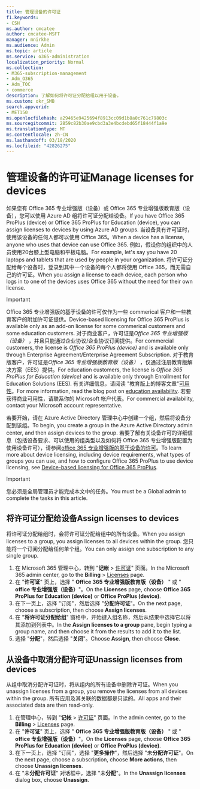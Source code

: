 ```yaml
---
title: 管理设备的许可证
f1.keywords:
- CSH
ms.author: cmcatee
author: cmcatee-MSFT
manager: mnirkhe
ms.audience: Admin
ms.topic: article
ms.service: o365-administration
localization_priority: Normal
ms.collection:
- M365-subscription-management
- Adm_O365
- Adm_TOC
- commerce
description: 了解如何将许可证分配给组以用于设备。
ms.custom: okr_SMB
search.appverid:
- MET150
ms.openlocfilehash: a29465e9425694f8913cc09d1b8a0c761c79803c
ms.sourcegitcommit: 2859c82b30ae9cbd3a3e4bcdebd65f18444f1a9e
ms.translationtype: MT
ms.contentlocale: zh-CN
ms.lasthandoff: 03/18/2020
ms.locfileid: "42826275"
---
```

# <a name="manage-licenses-for-devices"></a><span data-ttu-id="551d0-103">管理设备的许可证</span><span class="sxs-lookup"><span data-stu-id="551d0-103">Manage licenses for devices</span></span>

<span data-ttu-id="551d0-104">如果您有 Office 365 专业增强版（设备）或 Office 365 专业增强版教育版（设备），您可以使用 Azure AD 组将许可证分配给设备。</span><span class="sxs-lookup"><span data-stu-id="551d0-104">If you have Office 365 ProPlus (device) or Office 365 ProPlus for Education (device), you can assign licenses to devices by using Azure AD groups.</span></span> <span data-ttu-id="551d0-105">当设备具有许可证时，使用该设备的任何人都可以使用 Office 365。</span><span class="sxs-lookup"><span data-stu-id="551d0-105">When a device has a license, anyone who uses that device can use Office 365.</span></span> <span data-ttu-id="551d0-106">例如，假设你的组织中的人员使用20台膝上型电脑和平板电脑。</span><span class="sxs-lookup"><span data-stu-id="551d0-106">For example, let's say you have 20 laptops and tablets that are used by people in your organization.</span></span> <span data-ttu-id="551d0-107">将许可证分配给每个设备时，登录到其中一个设备的每个人都将使用 Office 365，而无需自己的许可证。</span><span class="sxs-lookup"><span data-stu-id="551d0-107">When you assign a license to each device, each person who logs in to one of the devices uses Office 365 without the need for their own license.</span></span>

> [!IMPORTANT]
> <span data-ttu-id="551d0-108">Office 365 专业增强版的基于设备的许可仅作为一些 commerical 客户和一些教育客户的附加许可证提供。</span><span class="sxs-lookup"><span data-stu-id="551d0-108">Device-based licensing for Office 365 ProPlus is available only as an add-on license for some commerical customers and some education customers.</span></span> <span data-ttu-id="551d0-109">对于商业客户，许可证是*Office 365 专业增强版（设备）* ，并且只能通过企业协议/企业协议订阅提供。</span><span class="sxs-lookup"><span data-stu-id="551d0-109">For commercial customers, the license is *Office 365 ProPlus (device)* and is available only through Enterprise Agreement/Enterprise Agreement Subscription.</span></span> <span data-ttu-id="551d0-110">对于教育版客户，许可证是*Office 365 专业增强版教育版（设备）* ，仅通过注册教育版解决方案（EES）提供。</span><span class="sxs-lookup"><span data-stu-id="551d0-110">For education customers, the license is *Office 365 ProPlus for Education (device)* and is available only through Enrollment for Education Solutions (EES).</span></span> <span data-ttu-id="551d0-111">有关详细信息，请阅读 "教育版上的博客文章"[可用性](https://educationblog.microsoft.com/2019/08/attention-it-administrators-announcing-device-based-subscription-for-education/)。</span><span class="sxs-lookup"><span data-stu-id="551d0-111">For more information, read the blog post on [education availability](https://educationblog.microsoft.com/2019/08/attention-it-administrators-announcing-device-based-subscription-for-education/).</span></span> <span data-ttu-id="551d0-112">若要获得商业可用性，请联系你的 Microsoft 帐户代表。</span><span class="sxs-lookup"><span data-stu-id="551d0-112">For commercial availability, contact your Microsoft account representative.</span></span>

<span data-ttu-id="551d0-113">若要开始，请在 Azure Active Directory 管理中心中创建一个组，然后将设备分配到该组。</span><span class="sxs-lookup"><span data-stu-id="551d0-113">To begin, you create a group in the Azure Active Directory admin center, and then assign devices to the group.</span></span> <span data-ttu-id="551d0-114">若要了解有关设备许可的详细信息（包括设备要求、可以使用的组类型以及如何将 Office 365 专业增强版配置为使用设备许可），请参阅[office 365 专业增强版的基于设备的许可](https://go.microsoft.com/fwlink/p/?linkid=2094216)。</span><span class="sxs-lookup"><span data-stu-id="551d0-114">To learn more about device licensing, including device requirements, what types of groups you can use, and how to configure Office 365 ProPlus to use device licensing, see [Device-based licensing for Office 365 ProPlus](https://go.microsoft.com/fwlink/p/?linkid=2094216).</span></span>

> [!IMPORTANT]
> <span data-ttu-id="551d0-115">您必须是全局管理员才能完成本文中的任务。</span><span class="sxs-lookup"><span data-stu-id="551d0-115">You must be a Global admin to complete the tasks in this article.</span></span>

## <a name="assign-licenses-to-devices"></a><span data-ttu-id="551d0-116">将许可证分配给设备</span><span class="sxs-lookup"><span data-stu-id="551d0-116">Assign licenses to devices</span></span>

<span data-ttu-id="551d0-117">将许可证分配给组时，会将许可证分配给组中的所有设备。</span><span class="sxs-lookup"><span data-stu-id="551d0-117">When you assign licenses to a group, you assign licenses to all devices within the group.</span></span> <span data-ttu-id="551d0-118">您只能将一个订阅分配给任何单个组。</span><span class="sxs-lookup"><span data-stu-id="551d0-118">You can only assign one subscription to any single group.</span></span>

1. <span data-ttu-id="551d0-119">在 Microsoft 365 管理中心，转到 "**记帐** > <a href="https://go.microsoft.com/fwlink/p/?linkid=842264" target="_blank">许可证</a>" 页面。</span><span class="sxs-lookup"><span data-stu-id="551d0-119">In the Microsoft 365 admin center, go to the **Billing** > <a href="https://go.microsoft.com/fwlink/p/?linkid=842264" target="_blank">Licenses</a> page.</span></span>
2. <span data-ttu-id="551d0-120">在 "**许可证**" 页上，选择 " **Office 365 专业增强版教育版（设备）** " 或 " **office 专业增强版（设备）**"。</span><span class="sxs-lookup"><span data-stu-id="551d0-120">On the **Licenses** page, choose **Office 365 ProPlus for Education (device)** or **Office ProPlus (device)**.</span></span>
3. <span data-ttu-id="551d0-121">在下一页上，选择 "订阅"，然后选择 "**分配许可证**"。</span><span class="sxs-lookup"><span data-stu-id="551d0-121">On the next page, choose a subscription, then choose **Assign licenses**.</span></span>
4. <span data-ttu-id="551d0-122">在 "**将许可证分配给组**" 窗格中，开始键入组名称，然后从结果中选择它以将其添加到列表中。</span><span class="sxs-lookup"><span data-stu-id="551d0-122">In the **Assign licenses to a group** pane, begin typing a group name, and then choose it from the results to add it to the list.</span></span>
5. <span data-ttu-id="551d0-123">选择 "**分配**"，然后选择 "**关闭**"。</span><span class="sxs-lookup"><span data-stu-id="551d0-123">Choose **Assign**, then choose **Close**.</span></span>

## <a name="unassign-licenses-from-devices"></a><span data-ttu-id="551d0-124">从设备中取消分配许可证</span><span class="sxs-lookup"><span data-stu-id="551d0-124">Unassign licenses from devices</span></span>

<span data-ttu-id="551d0-125">从组中取消分配许可证时，将从组内的所有设备中删除许可证。</span><span class="sxs-lookup"><span data-stu-id="551d0-125">When you unassign licenses from a group, you remove the licenses from all devices within the group.</span></span> <span data-ttu-id="551d0-126">所有应用及其关联的数据都是只读的。</span><span class="sxs-lookup"><span data-stu-id="551d0-126">All apps and their associated data are then read-only.</span></span>

1. <span data-ttu-id="551d0-127">在管理中心，转到 "**记帐** > <a href="https://go.microsoft.com/fwlink/p/?linkid=842264" target="_blank">许可证</a>" 页面。</span><span class="sxs-lookup"><span data-stu-id="551d0-127">In the admin center, go to the **Billing** > <a href="https://go.microsoft.com/fwlink/p/?linkid=842264" target="_blank">Licenses</a> page.</span></span>
2. <span data-ttu-id="551d0-128">在 "**许可证**" 页上，选择 " **Office 365 专业增强版教育版（设备）** " 或 " **office 专业增强版（设备）**"。</span><span class="sxs-lookup"><span data-stu-id="551d0-128">On the **Licenses** page, choose **Office 365 ProPlus for Education (device)** or **Office ProPlus (device)**.</span></span>
3. <span data-ttu-id="551d0-129">在下一页上，选择 "订阅"，选择 "**更多操作**"，然后选择 "未**分配许可证**"。</span><span class="sxs-lookup"><span data-stu-id="551d0-129">On the next page, choose a subscription, choose **More actions**, then choose **Unassign licenses**.</span></span>
4. <span data-ttu-id="551d0-130">在 "未**分配许可证**" 对话框中，选择 "未**分配**"。</span><span class="sxs-lookup"><span data-stu-id="551d0-130">In the **Unassign licenses** dialog box, choose **Unassign**.</span></span>